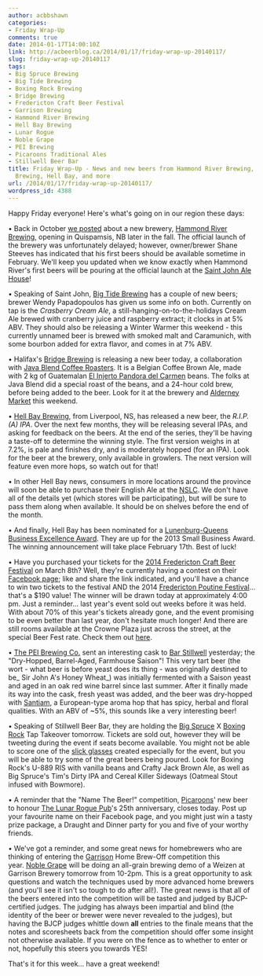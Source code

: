 ```yaml
---
author: acbbshawn
categories:
- Friday Wrap-Up
comments: true
date: 2014-01-17T14:00:10Z
link: http://acbeerblog.ca/2014/01/17/friday-wrap-up-20140117/
slug: friday-wrap-up-20140117
tags:
- Big Spruce Brewing
- Big Tide Brewing
- Boxing Rock Brewing
- Bridge Brewing
- Fredericton Craft Beer Festival
- Garrison Brewing
- Hammond River Brewing
- Hell Bay Brewing
- Lunar Rogue
- Noble Grape
- PEI Brewing
- Picaroons Traditional Ales
- Stillwell Beer Bar
title: Friday Wrap-Up - News and new beers from Hammond River Brewing, Big Tide, Bridge
  Brewing, Hell Bay, and more
url: /2014/01/17/friday-wrap-up-20140117/
wordpress_id: 4388
---
```


Happy Friday everyone! Here's what's going on in our region these days:

• Back in October [we posted](http://atlanticcanadabeerblog.wordpress.com/2013/10/21/hammond-river-brewing-to-open-this-fall-in-new-brunswick/) about a new brewery, [Hammond River Brewing](https://www.facebook.com/hammondriverbrewery), opening in Quispamsis, NB later in the fall. The official launch of the brewery was unfortunately delayed; however, owner/brewer Shane Steeves has indicated that his first beers should be available sometime in February. We'll keep you updated when we know exactly when Hammond River's first beers will be pouring at the official launch at the [Saint John Ale House](http://www.saintjohnalehouse.com/)!

• Speaking of Saint John, [Big Tide Brewing](http://bigtidebrew.com/) has a couple of new beers; brewer Wendy Papadopoulos has given us some info on both. Currently on tap is the _Crasberry Cream Ale_, a still-hanging-on-to-the-holidays Cream Ale brewed with cranberry juice and raspberry extract; it clocks in at 5% ABV. They should also be releasing a Winter Warmer this weekend - this currently unnamed beer is brewed with smoked malt and Caramunich, with some bourbon added for extra flavor, and comes in at 7% ABV.

• Halifax's [Bridge Brewing](http://bridgebeer.ca/) is releasing a new beer today, a collaboration with [Java Blend Coffee Roasters](https://www.facebook.com/JavaBlend). It is a Belgian Coffee Brown Ale, made with 2 kg of Guatemalan [El Injerto Pandora del Carmen](http://javablendcoffee.myshopify.com/products/guatemala-el-injerto-pandora-del-carmen-pacamara) beans. The folks at Java Blend did a special roast of the beans, and a 24-hour cold brew, before being added to the beer. Look for it at the brewery and [Alderney Market](http://www.alderneylanding.com/market/) this weekend.

• [Hell Bay Brewing](http://www.hellbaybrewing.com/), from Liverpool, NS, has released a new beer, the _R.I.P.(A) IPA_. Over the next few months, they will be releasing several IPAs, and asking for feedback on the beers. At the end of the series, they'll be having a taste-off to determine the winning style. The first version weighs in at 7.2%, is pale and finishes dry, and is moderately hopped (for an IPA). Look for the beer at the brewery, only available in growlers. The next version will feature even more hops, so watch out for that!

• In other Hell Bay news, consumers in more locations around the province will soon be able to purchase their English Ale at the [NSLC](http://www.mynslc.com/). We don't have all of the details yet (which stores will be participating), but will be sure to pass them along when available. It should be on shelves before the end of the month.

• And finally, Hell Bay has been nominated for a [Lunenburg-Queens Business Excellence Award](http://www.lqbusinessawards.ca/nominees/2013). They are up for the 2013 Small Business Award. The winning announcement will take place February 17th. Best of luck!

• Have you purchased your tickets for the [2014 Fredericton Craft Beer Festival](http://www.frederictoncraftbeerfestival.com/) on March 8th? Well, they're currently having a contest on their[ Facebook page](https://www.facebook.com/FrederictonCraftBeerFestival); like and share the link indicated, and you'll have a chance to win two tickets to the festival AND the 2014 [Fredericton Poutine Festival](https://www.facebook.com/FrederictonPoutineFestival)... that's a $190 value! The winner will be drawn today at approximately 4:00 pm. Just a reminder... last year's event sold out weeks before it was held. With about 70% of this year's tickets already gone, and the event promising to be even better than last year, don't hesitate much longer! And there are still rooms available at the Crowne Plaza just across the street, at the special Beer Fest rate. Check them out [here](https://resweb.passkey.com/Resweb.do?mode=welcome_ei_new&eventID=10870992&utm_source=55344&utm_medium=email&utm_campaign=26787945).

• [The PEI Brewing Co.](http://peibrewingcompany.com/) sent an interesting cask to [Bar Stillwell](http://www.barstillwell.com/) yesterday; the "Dry-Hopped, Barrel-Aged, Farmhouse Saison"! This very tart beer (the wort - what beer is before yeast does its thing - was originally destined to be_ Sir John A's Honey Wheat_) was initially fermented with a Saison yeast and aged in an oak red wine barrel since last summer. After it finally made its way into the cask, fresh yeast was added, and the beer was dry-hopped with [Santiam](http://beerlegends.com/santiam-hops), a European-type aroma hop that has spicy, herbal and floral qualities. With an ABV of ~5%, this sounds like a very interesting beer!

• Speaking of Stillwell Beer Bar, they are holding the [Big Spruce](http://www.bigspruce.ca/) X [Boxing Rock](http://www.boxingrock.ca/) Tap Takeover tomorrow. Tickets are sold out, however they will be tweeting during the event if seats become available. You might not be able to score one of the [slick glasses](http://instagram.com/p/jPbBm7KAGv/) created especially for the event, but you will be able to try some of the great beers being poured. Look for Boxing Rock's U-889 RIS with vanilla beans and Crafty Jack Brown Ale, as well as Big Spruce's Tim's Dirty IPA and Cereal Killer Sideways (Oatmeal Stout infused with Bowmore).

• A reminder that the "Name The Beer!" competition, [Picaroons](https://www.facebook.com/picaroons)' new beer to honour [The Lunar Rogue Pub](https://www.facebook.com/thelunarroguepub)'s 25th anniversary, closes today. Post up your favourite name on their Facebook page, and you might just win a tasty prize package, a Draught and Dinner party for you and five of your worthy friends.

• We've got a reminder, and some great news for homebrewers who are thinking of entering the [Garrison](http://www.garrisonbrewing.com/) Home Brew-Off competition this year. [Noble Grape](http://noblegrape.ca/for-the-passionate-winemaker/feature/) will be doing an all-grain brewing demo of a Weizen at Garrison Brewery tomorrow from 10-2pm. This is a great opportunity to ask questions and watch the techniques used by more advanced home brewers (and you'll see it isn't so tough to do after all!). The great news is that all of the beers entered into the competition will be tasted and judged by BJCP-certified judges. The judging has always been impartial and blind (the identity of the beer or brewer were never revealed to the judges), but having the BJCP judges whittle down **all** entries to the finale means that the notes and scoresheets back from the competition should offer some insight not otherwise available. If you were on the fence as to whether to enter or not, hopefully this steers you towards YES!


That's it for this week... have a great weekend!
